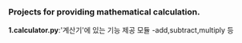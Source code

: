 ### Projects for providing mathematical calculation.
**1.calculator.py**:'계산기'에 있는 기능 제공 모듈
-add,subtract,multiply 등
